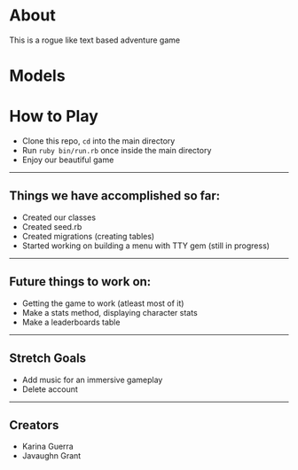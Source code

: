 # About 
This is a rogue like text based adventure game

# Models

# How to Play
- Clone this repo, `cd` into the main directory
- Run `ruby bin/run.rb` once inside the main directory
- Enjoy our beautiful game

----
## Things we have accomplished so far:
- Created our classes
- Created seed.rb
- Created migrations (creating tables)
- Started working on building a menu with TTY gem (still in progress)
---
## Future things to work on:
- Getting the game to work (atleast most of it)
- Make a stats method, displaying character stats
- Make a leaderboards table
---
## Stretch Goals
- Add music for an immersive gameplay
- Delete account
---
## Creators
 - Karina Guerra
 - Javaughn Grant